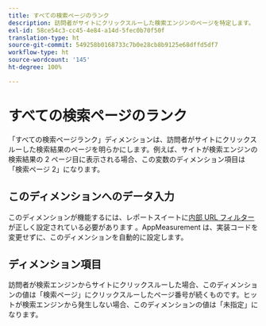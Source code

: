 ```yaml
---
title: すべての検索ページのランク
description: 訪問者がサイトにクリックスルーした検索エンジンのページを特定します。
exl-id: 58ce54c3-cc45-4e84-a14d-5fec0b70f50f
translation-type: ht
source-git-commit: 549258b0168733c7b0e28cb8b9125e68dffd5df7
workflow-type: ht
source-wordcount: '145'
ht-degree: 100%

---
```


# すべての検索ページのランク

「すべての検索ページランク」ディメンションは、訪問者がサイトにクリックスルーした検索結果のページを明らかにします。例えば、サイトが検索エンジンの検索結果の 2 ページ目に表示される場合、この変数のディメンション項目は「検索ページ 2」になります。

## このディメンションへのデータ入力

このディメンションが機能するには、レポートスイートに[内部 URL フィルター](/help/admin/admin/internal-url-filter-admin.md)が正しく設定されている必要があります 。AppMeasurement は、実装コードを変更せずに、このディメンションを自動的に設定します。

## ディメンション項目

訪問者が検索エンジンからサイトにクリックスルーした場合、このディメンションの値は「検索ページ」にクリックスルーしたページ番号が続くものです。ヒットが検索エンジンから発生しない場合、このディメンションの値は「未指定」になります。
